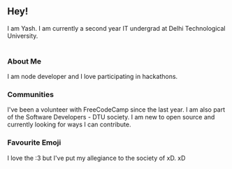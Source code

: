 ## Hey!

I am Yash. I am currently a second year IT undergrad at Delhi Technological University.
<br><br>
### About Me
I am node developer and I love participating in hackathons.
### Communities
I've been a volunteer with FreeCodeCamp since the last year. I am also part of the Software Developers - DTU society. I am new to open source and currently looking for ways I can contribute.
### Favourite Emoji
I love the :3 but I've put my allegiance to the society of xD. xD
